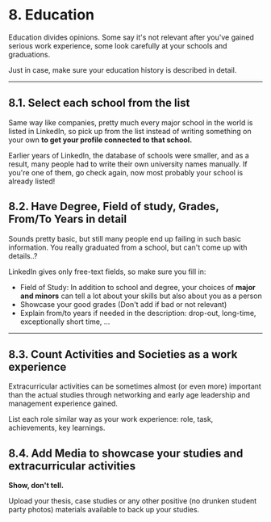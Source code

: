 # 8. Education

Education divides opinions. Some say it's not relevant after you've gained serious work experience, some look carefully at your schools and graduations.

Just in case, make sure your education history is described in detail.

---

## 8.1. Select each school from the list

Same way like companies, pretty much every major school in the world is listed in LinkedIn, so pick up from the list instead of writing something on your own **to get your profile connected to that school.**

Earlier years of LinkedIn, the database of schools were smaller, and as a result, many people had to write their own university names manually. If you're one of them, go check again, now most probably your school is already listed!

## 8.2. Have Degree, Field of study, Grades, From/To Years in detail

Sounds pretty basic, but still many people end up failing in such basic information. You really graduated from a school, but can't come up with details..?

LinkedIn gives only free-text fields, so make sure you fill in:

- Field of Study: In addition to school and degree, your choices of **major and minors** can tell a lot about your skills but also about you as a person
- Showcase your good grades (Don't add if bad or not relevant)
- Explain from/to years if needed in the description: drop-out, long-time, exceptionally short time, ...

---

## 8.3. Count Activities and Societies as a work experience

Extracurricular activities can be sometimes almost (or even more) important than the actual studies through networking and early age leadership and management experience gained.

List each role similar way as your work experience: role, task, achievements, key learnings.

## 8.4. Add Media to showcase your studies and extracurricular activities

**Show, don't tell.**

Upload your thesis, case studies or any other positive (no drunken student party photos) materials available to back up your studies.
